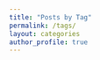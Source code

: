 ```yaml
---
title: "Posts by Tag"
permalink: /tags/
layout: categories
author_profile: true
---
```


<!--  Use categories to classify project, blog, self-blog, hack-article, healthcare-blog, i-learn-today etc
 categories:
  - Blog -->